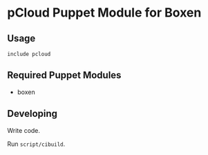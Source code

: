 # pCloud Puppet Module for Boxen

## Usage

```puppet
include pcloud
```

## Required Puppet Modules

* boxen

## Developing

Write code.

Run `script/cibuild`.
